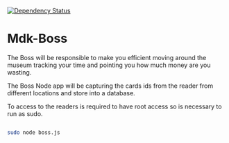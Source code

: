 [![Dependency Status](http://david-dm.org/colektivo/song-song-song.svg)](http://david-dm.org/colektivo/mdk-boss)

# Mdk-Boss

The Boss will be responsible to make you efficient moving around the museum tracking your time and pointing you how much money are you wasting.

The Boss Node app will be capturing the cards ids from the reader from different locations and store into a database.

To access to the readers is required to have root access so is necessary to run as sudo.

```bash

sudo node boss.js

```

